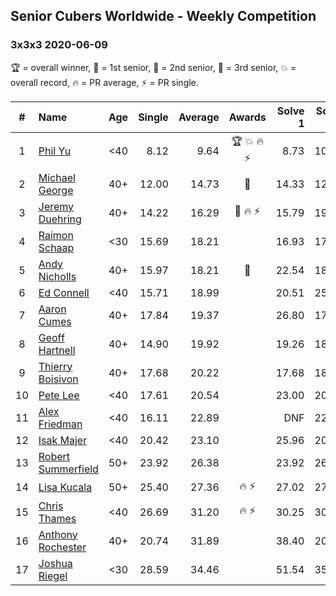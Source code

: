 ## Senior Cubers Worldwide - Weekly Competition
### 3x3x3 2020-06-09

🏆 = overall winner, 🥇 = 1st senior, 🥈 = 2nd senior, 🥉 = 3rd senior, 💥 = overall record, 🔥 = PR average, ⚡ = PR single.

| # | Name | Age | Single | Average | Awards | Solve 1 | Solve 2 | Solve 3 | Solve 4 | Solve 5 | Video |
| :--: | :-- | :--: | --: | --: | :--: | --: | --: | --: | --: | --: | :-- |
| 1 | [Phil Yu](../../persons/phil_yu/333.md) | <40 | 8.12 | 9.64 | 🏆 💥 🔥 ⚡ | 8.73 | 10.73 | 9.45 | 15.53 | 8.12 | [Link](https://www.facebook.com/events/903549840109576/permalink/904460240018536/) |
| 2 | [Michael George](../../persons/michael_george/333.md) | 40+ | 12.00 | 14.73 | 🥇 | 14.33 | 12.00 | 20.94 | 14.82 | 15.04 | [Link](https://www.facebook.com/events/903549840109576/permalink/906656469798913/) |
| 3 | [Jeremy Duehring](../../persons/jeremy_duehring/333.md) | 40+ | 14.22 | 16.29 | 🥈 🔥 ⚡ | 15.79 | 19.04 | 15.94 | 14.22 | 17.13 | [Link](https://www.facebook.com/jeremy.duehring/videos/10160093525337846/) |
| 4 | [Raimon Schaap](../../persons/raimon_schaap/333.md) | <30 | 15.69 | 18.21 |  | 16.93 | 17.81 | 19.90 | 22.30 | 15.69 | [Link](https://www.facebook.com/events/903549840109576/permalink/907282399736320/) |
| 5 | [Andy Nicholls](../../persons/andy_nicholls/333.md) | 40+ | 15.97 | 18.21 | 🥉 | 22.54 | 18.29 | 17.94 | 18.41 | 15.97 | [Link](https://www.facebook.com/events/903549840109576/permalink/904345660029994/) |
| 6 | [Ed Connell](../../persons/ed_connell/333.md) | <40 | 15.71 | 18.99 |  | 20.51 | 25.08 | 18.51 | 15.71 | 17.95 | [Link](https://www.facebook.com/events/903549840109576/permalink/906639443133949/) |
| 7 | [Aaron Cumes](../../persons/aaron_cumes/333.md) | 40+ | 17.84 | 19.37 |  | 26.80 | 17.84 | 19.48 | 19.51 | 19.12 | [Link](https://www.facebook.com/events/903549840109576/permalink/903622673435626/) |
| 8 | [Geoff Hartnell](../../persons/geoff_hartnell/333.md) | 40+ | 14.90 | 19.92 |  | 19.26 | 18.61 | 14.90 | 23.87 | 21.90 | [Link](https://www.facebook.com/events/903549840109576/permalink/906470013150892/) |
| 9 | [Thierry Boisivon](../../persons/thierry_boisivon/333.md) | 40+ | 17.68 | 20.22 |  | 17.68 | 18.77 | 19.20 | 22.70 | 29.83 | [Link](https://www.facebook.com/events/903549840109576/permalink/908170142980879/) |
| 10 | [Pete Lee](../../persons/pete_lee/333.md) | <40 | 17.61 | 20.54 |  | 23.00 | 20.49 | 18.14 | 17.61 | 23.31 | [Link](https://www.facebook.com/events/903549840109576/permalink/906704453127448/) |
| 11 | [Alex Friedman](../../persons/alex_friedman/333.md) | <40 | 16.11 | 22.89 |  | DNF | 22.65 | 17.16 | 28.87 | 16.11 | [Link](https://www.facebook.com/events/903549840109576/permalink/907936913004202/) |
| 12 | [Isak Majer](../../persons/isak_majer/333.md) | <40 | 20.42 | 23.10 |  | 25.96 | 20.42 | 22.52 | 32.10 | 20.84 | [Link](https://www.facebook.com/isak.majer/videos/3263767253848359/) |
| 13 | [Robert Summerfield](../../persons/robert_summerfield/333.md) | 50+ | 23.92 | 26.38 |  | 23.92 | 26.86 | 25.23 | 33.39 | 27.05 | [Link](https://www.facebook.com/events/903549840109576/permalink/907899589674601/) |
| 14 | [Lisa Kucala](../../persons/lisa_kucala/333.md) | 50+ | 25.40 | 27.36 | 🔥 ⚡ | 27.02 | 27.53 | 29.19 | 25.40 | 27.52 | [Link](https://www.facebook.com/events/903549840109576/permalink/908241452973748/) |
| 15 | [Chris Thames](../../persons/chris_thames/333.md) | <40 | 26.69 | 31.20 | 🔥 ⚡ | 30.25 | 30.58 | 46.47 | 26.69 | 32.77 | [Link](https://www.facebook.com/events/903549840109576/permalink/906712713126622/) |
| 16 | [Anthony Rochester](../../persons/anthony_rochester/333.md) | 40+ | 20.74 | 31.89 |  | 38.40 | 20.74 | DNF | 23.44 | 33.84 | [Link](https://www.facebook.com/events/903549840109576/permalink/904290700035490/) |
| 17 | [Joshua Riegel](../../persons/joshua_riegel/333.md) | <30 | 28.59 | 34.46 |  | 51.54 | 35.30 | 35.11 | 32.98 | 28.59 | [Link](https://www.facebook.com/events/903549840109576/permalink/908169162980977/) |

<!-- Global site tag (gtag.js) - Google Analytics -->
<script async src="https://www.googletagmanager.com/gtag/js?id=UA-86348435-3"></script>
<script>window.dataLayer = window.dataLayer || []; function gtag() {dataLayer.push(arguments);} gtag('js', new Date()); gtag('config', 'UA-86348435-3');</script>
